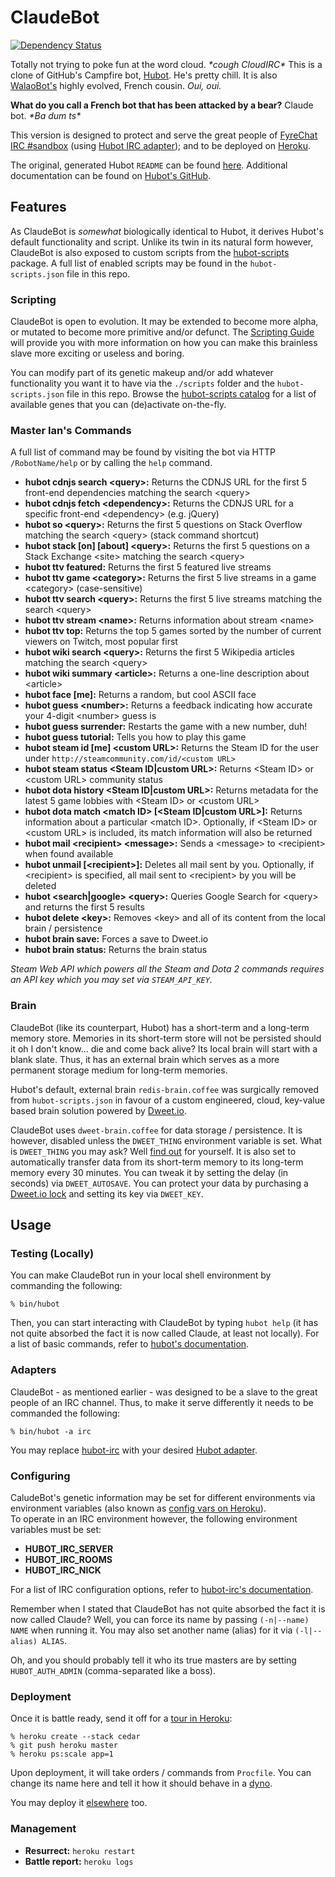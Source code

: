 # ClaudeBot
[![Dependency Status](https://david-dm.org/MrSaints/ClaudeBot.svg)](https://david-dm.org/MrSaints/ClaudeBot)

Totally not trying to poke fun at the word cloud. *\*cough CloudIRC\**
This is a clone of GitHub's Campfire bot, [Hubot](https://hubot.github.com/). He's pretty chill. 
It is also [WalaoBot's](https://github.com/MrSaints/WalaoBot) highly evolved, French cousin. *Oui, oui.*

**What do you call a French bot that has been attacked by a bear?** Claude bot. *\*Ba dum ts\**

This version is designed to protect and serve the great people of [FyreChat IRC #sandbox](http://fyrechat.net/) (using [Hubot IRC adapter](https://github.com/nandub/hubot-irc)); and to be deployed on [Heroku](http://www.heroku.com).

The original, generated Hubot `README` can be found [here](https://github.com/github/hubot/blob/master/src/templates/README.md). 
Additional documentation can be found on [Hubot's GitHub](https://github.com/github/hubot/tree/master/docs).


## Features

As ClaudeBot is *somewhat* biologically identical to Hubot, it derives Hubot's default functionality and script. 
Unlike its twin in its natural form however, ClaudeBot is also exposed to custom scripts from the [hubot-scripts](https://github.com/github/hubot-scripts) package. A full list of enabled scripts may be found in the `hubot-scripts.json` file in this repo.


### Scripting

ClaudeBot is open to evolution. It may be extended to become more alpha, or mutated to become more primitive and/or defunct. 
The [Scripting Guide](https://github.com/github/hubot/blob/master/docs/scripting.md) will provide you with more information on how you can make this brainless slave more exciting or useless and boring. 

You can modify part of its genetic makeup and/or add whatever functionality you want it to have via the `./scripts` folder and the `hubot-scripts.json` file in this repo. 
Browse the [hubot-scripts catalog](http://hubot-script-catalog.herokuapp.com/) for a list of available genes that you can (de)activate on-the-fly.


### Master Ian's Commands

A full list of command may be found by visiting the bot via HTTP `/RobotName/help` or by calling the `help` command.

- **hubot cdnjs search \<query\>:** Returns the CDNJS URL for the first 5 front-end dependencies matching the search \<query\>
- **hubot cdnjs fetch \<dependency\>:** Returns the CDNJS URL for a specific front-end \<dependency\> (e.g. jQuery)
- **hubot so \<query\>:** Returns the first 5 questions on Stack Overflow matching the search \<query\> (stack command shortcut)
- **hubot stack [on] <site> [about] \<query\>:** Returns the first 5 questions on a Stack Exchange \<site\> matching the search \<query\>
- **hubot ttv featured:** Returns the first 5 featured live streams
- **hubot ttv game \<category\>:** Returns the first 5 live streams in a game \<category\> (case-sensitive)
- **hubot ttv search \<query\>:** Returns the first 5 live streams matching the search \<query\>
- **hubot ttv stream \<name\>:** Returns information about stream \<name\>
- **hubot ttv top:** Returns the top 5 games sorted by the number of current viewers on Twitch, most popular first
- **hubot wiki search \<query\>:** Returns the first 5 Wikipedia articles matching the search \<query\>
- **hubot wiki summary \<article\>:** Returns a one-line description about \<article\>
- **hubot face [me]:** Returns a random, but cool ASCII face
- **hubot guess \<number\>:** Returns a feedback indicating how accurate your 4-digit \<number\> guess is
- **hubot guess surrender:** Restarts the game with a new number, duh!
- **hubot guess tutorial:** Tells you how to play this game
- **hubot steam id [me] \<custom URL\>:** Returns the Steam ID for the user under `http://steamcommunity.com/id/<custom URL>`
- **hubot steam status \<Steam ID|custom URL\>:** Returns \<Steam ID\> or \<custom URL\> community status
- **hubot dota history \<Steam ID|custom URL\>:** Returns metadata for the latest 5 game lobbies with \<Steam ID\> or \<custom URL\>
- **hubot dota match \<match ID\> [\<Steam ID|custom URL\>]:** Returns information about a particular \<match ID\>. Optionally, if \<Steam ID\> or \<custom URL\> is included, its match information will also be returned
- **hubot mail \<recipient\> \<message\>:** Sends a \<message\> to \<recipient\> when found available
- **hubot unmail [\<recipient\>]:** Deletes all mail sent by you. Optionally, if \<recipient\> is specified, all mail sent to \<recipient\> by you will be deleted
- **hubot \<search|google\> \<query\>:** Queries Google Search for \<query\> and returns the first 5 results
- **hubot delete \<key\>:** Removes \<key\> and all of its content from the local brain / persistence
- **hubot brain save:** Forces a save to Dweet.io
- **hubot brain status:** Returns the brain status

*Steam Web API which powers all the Steam and Dota 2 commands requires an API key which you may set via `STEAM_API_KEY`.*


### Brain

ClaudeBot (like its counterpart, Hubot) has a short-term and a long-term memory store. Memories in its short-term store will not be persisted should it oh I don't know... die and come back alive? Its local brain will start with a blank slate. Thus, it has an external brain which serves as a more permanent storage medium for long-term memories.

Hubot's default, external brain `redis-brain.coffee` was surgically removed from `hubot-scripts.json` in favour of a custom engineered, cloud, key-value based brain solution powered by [Dweet.io](https://dweet.io/). 

ClaudeBot uses `dweet-brain.coffee` for data storage / persistence. It is however, disabled unless the `DWEET_THING` environment variable is set. What is `DWEET_THING` you may ask? Well [find out](https://dweet.io/) for yourself. It is also set to automatically transfer data from its short-term memory to its long-term memory every 30 minutes. You can tweak it by setting the delay (in seconds) via `DWEET_AUTOSAVE`. You can protect your data by purchasing a [Dweet.io lock](https://dweet.io/locks) and setting its key via `DWEET_KEY`.


## Usage

### Testing (Locally)

You can make ClaudeBot run in your local shell environment by commanding the following:

    % bin/hubot

Then, you can start interacting with ClaudeBot by typing `hubot help` (it has not quite absorbed the fact it is now called Claude, at least not locally). For a list of basic commands, refer to [hubot's documentation](https://github.com/github/hubot/tree/master/docs).


### Adapters

ClaudeBot - as mentioned earlier - was designed to be a slave to the great people of an IRC channel. 
Thus, to make it serve differently it needs to be commanded the following:

    % bin/hubot -a irc

You may replace [hubot-irc](https://github.com/nandub/hubot-irc) with your desired [Hubot adapter](https://github.com/github/hubot/blob/master/docs/adapters.md).


### Configuring

CaludeBot's genetic information may be set for different environments via environment variables (also known as [config vars on Heroku](https://devcenter.heroku.com/articles/config-vars)).  
To operate in an IRC environment however, the following environment variables must be set:

- **HUBOT_IRC_SERVER**
- **HUBOT_IRC_ROOMS**
- **HUBOT_IRC_NICK**

For a list of IRC configuration options, refer to [hubot-irc's documentation](https://github.com/nandub/hubot-irc).

Remember when I stated that ClaudeBot has not quite absorbed the fact it is now called Claude? 
Well, you can force its name by passing `(-n|--name) NAME` when running it. 
You may also set another name (alias) for it via `(-l|--alias) ALIAS`.

Oh, and you should probably tell it who its true masters are by setting `HUBOT_AUTH_ADMIN` (comma-separated like a boss).


### Deployment

Once it is battle ready, send it off for a [tour in Heroku](https://github.com/github/hubot/blob/master/docs/deploying/heroku.md):

    % heroku create --stack cedar
    % git push heroku master
    % heroku ps:scale app=1

Upon deployment, it will take orders / commands from `Procfile`. 
You can change its name here and tell it how it should behave in a [dyno](https://devcenter.heroku.com/articles/procfile).

You may deploy it [elsewhere](https://github.com/github/hubot/tree/master/docs/deploying) too.


### Management
- **Resurrect:** `heroku restart`
- **Battle report:** `heroku logs`